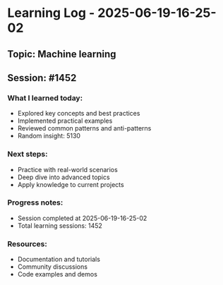 # Learning Log - 2025-06-19-16-25-02

## Topic: Machine learning
## Session: #1452

### What I learned today:
- Explored key concepts and best practices
- Implemented practical examples  
- Reviewed common patterns and anti-patterns
- Random insight: 5130

### Next steps:
- Practice with real-world scenarios
- Deep dive into advanced topics
- Apply knowledge to current projects

### Progress notes:
- Session completed at 2025-06-19-16-25-02
- Total learning sessions: 1452

### Resources:
- Documentation and tutorials
- Community discussions
- Code examples and demos
